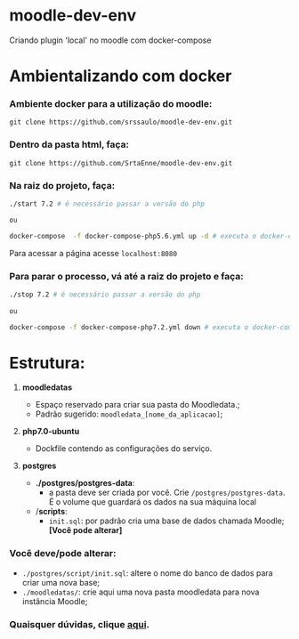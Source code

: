 # moodle-dev-env
Criando plugin 'local' no moodle com docker-compose


# Ambientalizando com docker

### Ambiente docker para a utilização do moodle:
```git
git clone https://github.com/srssaulo/moodle-dev-env.git
```

### Dentro da pasta html, faça:
```git
git clone https://github.com/SrtaEnne/moodle-dev-env.git
```

### Na raiz do projeto, faça:
```bash
./start 7.2 # é necessário passar a versão do php

ou

docker-compose  -f docker-compose-php5.6.yml up -d # executa o docker-compose.yml
```

Para acessar a página acesse `localhost:8080`

### Para parar o processo, vá até a raiz do projeto e faça:
```bash
./stop 7.2 # é necessário passar a versão do php
      
ou

docker-compose -f docker-compose-php7.2.yml down # executa o docker-compose.yml
```   

# Estrutura:
1. **moodledatas** 
    * Espaço reservado para criar sua pasta do Moodledata.;
    * Padrão sugerido: `moodledata_[nome_da_aplicacao]`;
    
2. **php7.0-ubuntu**
    * Dockfile contendo as configurações do serviço.    

3. **postgres**
    * **./postgres/postgres-data**: 
      * a pasta deve ser criada por você. Crie `/postgres/postgres-data`. É o volume que guardará    os dados na sua máquina local
    * /**scripts**: 
        * `init.sql`: por padrão cria uma base de dados chamada Moodle; **[Você pode alterar]**

### Você deve/pode alterar:

* `./postgres/script/init.sql`: altere o nome do banco de dados para criar uma nova base;
* `./moodledatas/`: crie aqui uma nova pasta moodledata para nova instância Moodle;

### Quaisquer dúvidas, clique [aqui](https://github.com/srssaulo/moodle-dev-env/blob/master/README.md).

